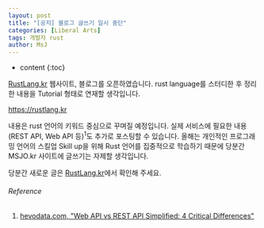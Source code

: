 ```yaml
---
layout: post
title: "[공지] 블로그 글쓰기 일시 중단"
categories: [Liberal Arts]
tags: 개발자 rust
author: MsJ
---
```


* content
{:toc}

[RustLang.kr](https://rustlang.kr) 웹사이트, 블로그를 오픈하였습니다. rust language를 스터디한  후 정리한 내용을 Tutorial 형태로 연재할 생각입니다.

<p style"text-align:center"><a href="https://rustlang.kr">https://rustlang.kr</a></p>

내용은 rust 언어의 키워드 중심으로 꾸며질 예정입니다. 실제 서비스에 필요한 내용(REST API, Web API 등)<sup>1</sup>도 추가로 포스팅할 수 있습니다. 올해는 개인적인 프로그래밍 언어의 스킬업 Skill up을 위해 Rust 언어를 집중적으로 학습하기 때문에 당분간 MSJO.kr 사이트에 글쓰기는 자제할 생각입니다.

당분간 새로운 글은 [RustLang.kr](https://rustlang.kr)에서 확인해 주세요.





###### Reference

1. [hevodata.com, "Web API vs REST API Simplified: 4 Critical Differences"](https://hevodata.com/learn/web-api-vs-rest-api/)
